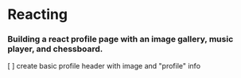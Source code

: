 # Reacting

### Building a react profile page with an image gallery, music player, and chessboard. 

[ ] create basic profile header with image and "profile" info
